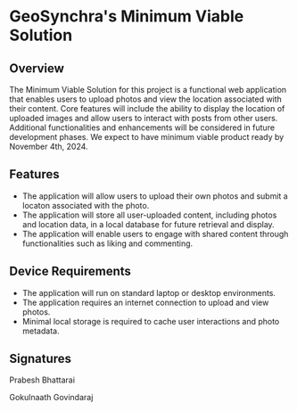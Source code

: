 # GeoSynchra's Minimum Viable Solution

## Overview
The Minimum Viable Solution for this project is a functional web application that enables users to upload photos and view the location associated with their content. Core features will include the ability to display the location of uploaded images and allow users to interact with posts from other users. Additional functionalities and enhancements will be considered in future development phases. We expect to have minimum viable product ready by November 4th, 2024. 

## Features
- The application will allow users to upload their own photos and submit a locaton associated with the photo.
- The application will store all user-uploaded content, including photos and location data, in a local database for future retrieval and display.
- The application will enable users to engage with shared content through functionalities such as liking and commenting.

## Device Requirements
- The application will run on standard laptop or desktop environments.
- The application requires an internet connection to upload and view photos.
- Minimal local storage is required to cache user interactions and photo metadata.

## Signatures

Prabesh Bhattarai

Gokulnaath Govindaraj
